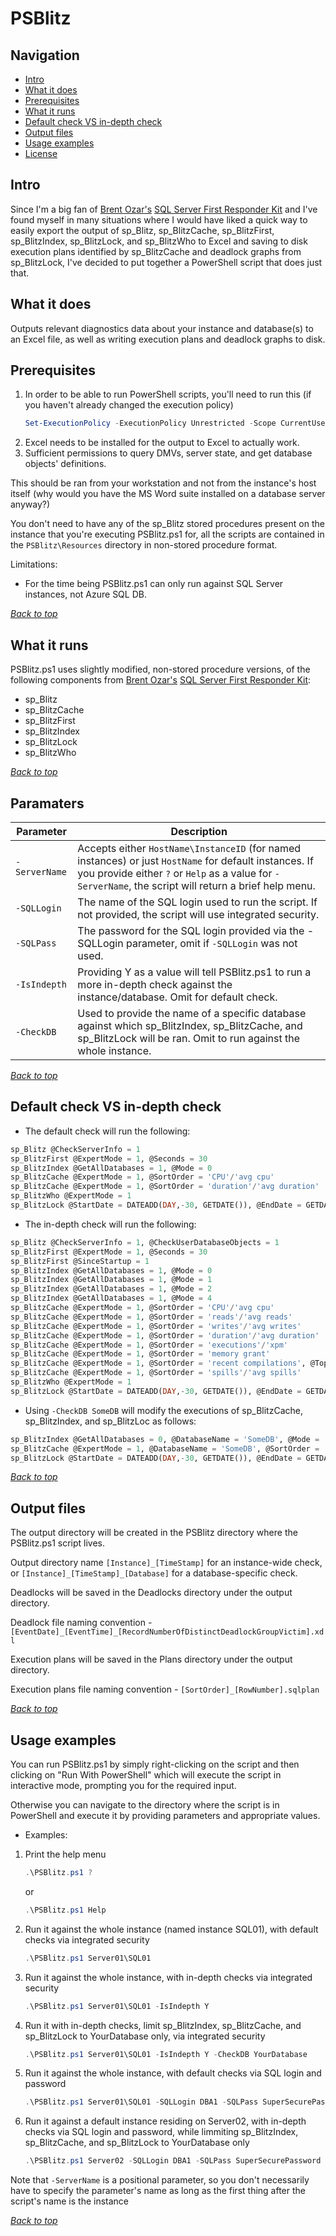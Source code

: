 # PSBlitz
<a name="header1"></a>
## Navigation
- [Intro](#Intro)
- [What it does](#What-it-does)
- [Prerequisites](#Prerequisites)
- [What it runs](#What-it-runs)
- [Default check VS in-depth check](#Default-check-VS-in-depth-check)
- [Output files](#Output-files)
- [Usage examples](#Usage-examples)
- [License](/LICENSE)

## Intro

Since I'm a big fan of [Brent Ozar's](https://www.brentozar.com/) [SQL Server First Responder Kit](https://github.com/BrentOzarULTD/SQL-Server-First-Responder-Kit) and I've found myself in many situations where I would have liked a quick way to easily export the output of sp_Blitz, sp_BlitzCache, sp_BlitzFirst, sp_BlitzIndex, sp_BlitzLock, and sp_BlitzWho to Excel and saving to disk execution plans identified by sp_BlitzCache and deadlock graphs from sp_BlitzLock, I've decided to put together a PowerShell script that does just that.

## What it does

Outputs relevant diagnostics data about your instance and database(s) to an Excel file, as well as writing execution plans and deadlock graphs to disk.

## Prerequisites
1. In order to be able to run PowerShell scripts, you'll need to run this (if you haven't already changed the execution policy)
    ```PowerShell
    Set-ExecutionPolicy -ExecutionPolicy Unrestricted -Scope CurrentUser
    ```
2. Excel needs to be installed for the output to Excel to actually work.
3. Sufficient permissions to query DMVs, server state, and get database objects' definitions.

This should be ran from your workstation and not from the instance's host itself (why would you have the MS Word suite installed on a database server anyway?)

You don't need to have any of the sp_Blitz stored procedures present on the instance that you're executing PSBlitz.ps1 for, all the scripts are contained in the `PSBlitz\Resources` directory in non-stored procedure format.

Limitations:
- For the time being PSBlitz.ps1 can only run against SQL Server instances, not Azure SQL DB.

[*Back to top*](#header1)

## What it runs
PSBlitz.ps1 uses slightly modified, non-stored procedure versions, of the following components 
from [Brent Ozar's](https://www.brentozar.com/) [SQL Server First Responder Kit](https://github.com/BrentOzarULTD/SQL-Server-First-Responder-Kit):
- sp_Blitz
- sp_BlitzCache
- sp_BlitzFirst
- sp_BlitzIndex
- sp_BlitzLock
- sp_BlitzWho

[*Back to top*](#header1)

## Paramaters
| Parameter | Description|
|-----------|------------|
|`-ServerName`| Accepts either `HostName\InstanceID` (for named instances) or just `HostName` for default instances. If you provide either `?` or `Help` as a value for `-ServerName`, the script will return a brief help menu. | your SQL Server instance, `?`, `Help` |
|`-SQLLogin`| The name of the SQL login used to run the script. If not provided, the script will use integrated security. | the name of your SQL Login, empty | empty|
|`-SQLPass` | The password for the SQL login provided via the -SQLLogin parameter, omit if `-SQLLogin` was not used. |
|`-IsIndepth` | Providing Y as a value will tell PSBlitz.ps1 to run a more in-depth check against the instance/database. Omit for default check. |
|`-CheckDB` | Used to provide the name of a specific database against which sp_BlitzIndex, sp_BlitzCache, and sp_BlitzLock will be ran. Omit to run against the whole instance.|

[*Back to top*](#header1)

## Default check VS in-depth check

- The default check will run the following:
```SQL
sp_Blitz @CheckServerInfo = 1
sp_BlitzFirst @ExpertMode = 1, @Seconds = 30
sp_BlitzIndex @GetAllDatabases = 1, @Mode = 0
sp_BlitzCache @ExpertMode = 1, @SortOrder = 'CPU'/'avg cpu'	
sp_BlitzCache @ExpertMode = 1, @SortOrder = 'duration'/'avg duration'
sp_BlitzWho @ExpertMode = 1
sp_BlitzLock @StartDate = DATEADD(DAY,-30, GETDATE()), @EndDate = GETDATE()
```

- The in-depth check will run the following:
```SQL
sp_Blitz @CheckServerInfo = 1, @CheckUserDatabaseObjects = 1	
sp_BlitzFirst @ExpertMode = 1, @Seconds = 30	
sp_BlitzFirst @SinceStartup = 1
sp_BlitzIndex @GetAllDatabases = 1, @Mode = 0	
sp_BlitzIndex @GetAllDatabases = 1, @Mode = 1	
sp_BlitzIndex @GetAllDatabases = 1, @Mode = 2	
sp_BlitzIndex @GetAllDatabases = 1, @Mode = 4	
sp_BlitzCache @ExpertMode = 1, @SortOrder = 'CPU'/'avg cpu'	
sp_BlitzCache @ExpertMode = 1, @SortOrder = 'reads'/'avg reads'	
sp_BlitzCache @ExpertMode = 1, @SortOrder = 'writes'/'avg writes'
sp_BlitzCache @ExpertMode = 1, @SortOrder = 'duration'/'avg duration'	
sp_BlitzCache @ExpertMode = 1, @SortOrder = 'executions'/'xpm'	
sp_BlitzCache @ExpertMode = 1, @SortOrder = 'memory grant'	
sp_BlitzCache @ExpertMode = 1, @SortOrder = 'recent compilations', @Top = 50	
sp_BlitzCache @ExpertMode = 1, @SortOrder = 'spills'/'avg spills'	
sp_BlitzWho @ExpertMode = 1	
sp_BlitzLock @StartDate = DATEADD(DAY,-30, GETDATE()), @EndDate = GETDATE()
```

- Using `-CheckDB SomeDB` will modify the executions of sp_BlitzCache, sp_BlitzIndex, and sp_BlitzLoc as follows:
```SQL
sp_BlitzIndex @GetAllDatabases = 0, @DatabaseName = 'SomeDB', @Mode = ...
sp_BlitzCache @ExpertMode = 1, @DatabaseName = 'SomeDB', @SortOrder = ...
sp_BlitzLock @StartDate = DATEADD(DAY,-30, GETDATE()), @EndDate = GETDATE(), @DatabaseName = 'SomeDB'
```
[*Back to top*](#header1)

## Output files
The output directory will be created in the PSBlitz directory where the PSBlitz.ps1 script lives.

Output directory name `[Instance]_[TimeStamp]` for an instance-wide check, or `[Instance]_[TimeStamp]_[Database]` for a database-specific check.

Deadlocks will be saved in the Deadlocks directory under the output directory.

Deadlock file naming convention - `[EventDate]_[EventTime]_[RecordNumberOfDistinctDeadlockGroupVictim].xdl`

Execution plans will be saved in the Plans directory under the output directory.

Execution plans file naming convention - `[SortOrder]_[RowNumber].sqlplan`

[*Back to top*](#header1)

## Usage examples
You can run PSBlitz.ps1 by simply right-clicking on the script and then clicking on "Run With PowerShell" which will execute the script in interactive mode, prompting you for the required input.

Otherwise you can navigate to the directory where the script is in PowerShell and execute it by providing parameters and appropriate values.
- Examples:
1. Print the help menu
    ```PowerShell
    .\PSBlitz.ps1 ?
    ```
    or
    ```PowerShell
    .\PSBlitz.ps1 Help
    ```
2. Run it against the whole instance (named instance SQL01), with default checks via integrated security
    ```PowerSHell
    .\PSBlitz.ps1 Server01\SQL01
    ```
3. Run it against the whole instance, with in-depth checks via integrated security
    ```PowerSHell
    .\PSBlitz.ps1 Server01\SQL01 -IsIndepth Y
    ```
4. Run it with in-depth checks, limit sp_BlitzIndex, sp_BlitzCache, and sp_BlitzLock to YourDatabase only, via integrated security
    ```PowerSHell
    .\PSBlitz.ps1 Server01\SQL01 -IsIndepth Y -CheckDB YourDatabase
    ```
5. Run it against the whole instance, with default checks via SQL login and password
    ```PowerSHell
    .\PSBlitz.ps1 Server01\SQL01 -SQLLogin DBA1 -SQLPass SuperSecurePassword
    ```
6. Run it against a default instance residing on Server02, with in-depth checks via SQL login and password, while limmiting sp_BlitzIndex, sp_BlitzCache, and sp_BlitzLock to YourDatabase only
    ```PowerSHell
    .\PSBlitz.ps1 Server02 -SQLLogin DBA1 -SQLPass SuperSecurePassword -IsIndepth Y -CheckDB YourDatabase
    ```
Note that `-ServerName` is a positional parameter, so you don't necessarily have to specify the parameter's name as long as the first thing after the script's name is the instance 

[*Back to top*](#header1)
